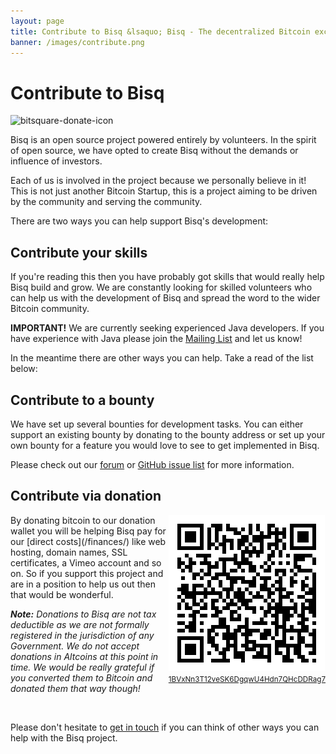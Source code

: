 ```yaml
---
layout: page
title: Contribute to Bisq &lsaquo; Bisq - The decentralized Bitcoin exchange
banner: /images/contribute.png
---
```

# Contribute to Bisq

<img class="alignright size-full wp-image-116" src="/images/bitsquare-donate-icon.png" alt="bitsquare-donate-icon" width="253" height="253" srcset="/images/bitsquare-donate-icon.png 253w, /images/bitsquare-donate-icon-150x150.png 150w, /images/bitsquare-donate-icon-250x250.png 250w" sizes="(max-width: 253px) 100vw, 253px"/>

Bisq is an open source project powered entirely by volunteers. In the spirit of open source, we have opted to create Bisq without the demands or influence of investors.

Each of us is involved in the project because we personally believe in it! This is not just another Bitcoin Startup, this is a project aiming to be driven by the community and serving the community.

There are two ways you can help support Bisq's development:

## Contribute your skills

If you're reading this then you have probably got skills that would really help Bisq build and grow. We are constantly looking for skilled volunteers who can help us with the development of Bisq and spread the word to the wider Bitcoin community.

**IMPORTANT!** We are currently seeking experienced Java developers. If you have experience with Java please join the [Mailing List](/community/#mailing-list) and let us know!

In the meantime there are other ways you can help. Take a read of the list below:

## Contribute to a bounty

We have set up several bounties for development tasks. You can either support an existing bounty by donating to the bounty address or set up your own bounty for a feature you would love to see to get implemented in Bisq.

Please check out our [forum](https://forum.bitsquare.io/t/bitsquare-bounties-rule-set-and-overview/220) or [GitHub issue list](https://github.com/bitsquare/bitsquare/issues) for more information.

## Contribute via donation

<div style="float: right; text-align: center;">
  <a href="https://blockchain.info/address/1BVxNn3T12veSK6DgqwU4Hdn7QHcDDRag7"><img src="/images/donate-to-bitsquare.png" alt="Support Bisq by donating to our support fund at 1BVxNn3T12veSK6DgqwU4Hdn7QHcDDRag7"><br>
    <small>1BVxNn3T12veSK6DgqwU4Hdn7QHcDDRag7</small>
  </a>
</div>
By donating bitcoin to our donation wallet you will be helping Bisq pay for our [direct costs](/finances/) like web hosting, domain names, SSL certificates, a Vimeo account and so on. So if you support this project and are in a position to help us out then that would be wonderful.

_**Note:** Donations to Bisq are not tax deductible as we are not formally registered in the jurisdiction of any Government. We do not accept donations in Altcoins at this point in time. We would be really grateful if you converted them to Bitcoin and donated them that way though!_

<br>

Please don't hesitate to [get in touch](/contact/) if you can think of other ways you can help with the Bisq project.

